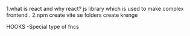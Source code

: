 1.what is react and why react?
js library which is used to make complex frontend .
2.npm create vite se folders create krenge

HOOKS -Special type of fncs
